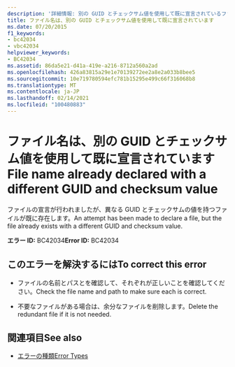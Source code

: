 ```yaml
---
description: '詳細情報: 別の GUID とチェックサム値を使用して既に宣言されているファイル名'
title: ファイル名は、別の GUID とチェックサム値を使用して既に宣言されています
ms.date: 07/20/2015
f1_keywords:
- bc42034
- vbc42034
helpviewer_keywords:
- BC42034
ms.assetid: 86da5e21-d41a-419e-a216-8712a560a2ad
ms.openlocfilehash: 426a83815a29e1e70139272ee2a8e2a033b8bee5
ms.sourcegitcommit: 10e719780594efc781b15295e499c66f316068b8
ms.translationtype: MT
ms.contentlocale: ja-JP
ms.lasthandoff: 02/14/2021
ms.locfileid: "100480883"
---
```

# <a name="file-name-already-declared-with-a-different-guid-and-checksum-value"></a><span data-ttu-id="313dc-103">ファイル名は、別の GUID とチェックサム値を使用して既に宣言されています</span><span class="sxs-lookup"><span data-stu-id="313dc-103">File name already declared with a different GUID and checksum value</span></span>

<span data-ttu-id="313dc-104">ファイルの宣言が行われましたが、異なる GUID とチェックサムの値を持つファイルが既に存在します。</span><span class="sxs-lookup"><span data-stu-id="313dc-104">An attempt has been made to declare a file, but the file already exists with a different GUID and checksum value.</span></span>  
  
 <span data-ttu-id="313dc-105">**エラー ID:** BC42034</span><span class="sxs-lookup"><span data-stu-id="313dc-105">**Error ID:** BC42034</span></span>  
  
## <a name="to-correct-this-error"></a><span data-ttu-id="313dc-106">このエラーを解決するには</span><span class="sxs-lookup"><span data-stu-id="313dc-106">To correct this error</span></span>  
  
- <span data-ttu-id="313dc-107">ファイルの名前とパスとを確認して、それぞれが正しいことを確認してください。</span><span class="sxs-lookup"><span data-stu-id="313dc-107">Check the file name and path to make sure each is correct.</span></span>  
  
- <span data-ttu-id="313dc-108">不要なファイルがある場合は、余分なファイルを削除します。</span><span class="sxs-lookup"><span data-stu-id="313dc-108">Delete the redundant file if it is not needed.</span></span>  
  
## <a name="see-also"></a><span data-ttu-id="313dc-109">関連項目</span><span class="sxs-lookup"><span data-stu-id="313dc-109">See also</span></span>

- [<span data-ttu-id="313dc-110">エラーの種類</span><span class="sxs-lookup"><span data-stu-id="313dc-110">Error Types</span></span>](../programming-guide/language-features/error-types.md)

